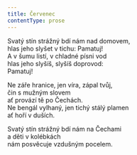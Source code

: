 ```yaml
---
title: Červenec
contentType: prose
---
```


  

Svatý stín strážný bdí nám nad domovem,  
hlas jeho slyšet v tichu: Pamatuj!  
A v šumu listí, v chladné písni vod  
hlas jeho slyšíš, slyšíš doprovod:  
Pamatuj!

  

Ne záře hranice, jen víra, zápal tvůj,  
čin s mužným slovem  
ať provází tě po Čechách.  
Ne bengál vylhaný, jen tichý stálý plamen  
ať hoří v duších.

  

Svatý stín strážný bdí nám na Čechami  
a děti v kolébkách  
nám posvěcuje vzdušným pocelem.
